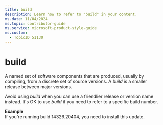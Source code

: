 ```yaml
---
title: build
description: Learn how to refer to "build" in your content.
ms.date: 11/04/2024
ms.topic: contributor-guide
ms.service: microsoft-product-style-guide
ms.custom:
  - TopicID 51130
---
```



# build

A named set of software components that are produced, usually by compiling, from a discrete set of source versions. A *build* is a smaller release between major versions.

Avoid using *build* when you can use a friendlier release or version name instead. It's OK to use *build* if you need to refer to a specific build number.

**Example**  
If you're running build 14326.20404, you need to install this update.